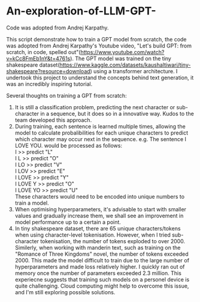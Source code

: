# An-exploration-of-LLM-GPT-
Code was adopted from Andrej Karpathy.

This script demonstrate how to train a GPT model from scratch, the code was adopted from Andrej Karpathy's Youtube video, "Let's build GPT: from scratch, in code, spelled out"(https://www.youtube.com/watch?v=kCc8FmEb1nY&t=4761s). The GPT model was trained on the tiny shakespeare dataset(https://www.kaggle.com/datasets/kaushaltiwari/tiny-shakespeare?resource=download) using a transformer architecture. I undertook this project to understand the concepts behind text generation, it was an incredibly inspiring tutorial.

Several thoughts on training a GPT from scratch:
1. It is still a classification problem, predicting the next character or sub-character in a sequence, but it does so in a innovative way. Kudos to the team developed this approach.
2. During training, each sentence is learned multiple times, allowing the model to calculate probalibilities for each unique characters to predict which character may occur next in the sequence.
e.g. The sentence I LOVE YOU. would be processed as follows: <br />
I  >> predict "L" <br />
I L >> predict "O" <br />
I LO >> predict "V" <br />
I LOV >> predict "E" <br />
I LOVE >> predict "Y" <br />
I LOVE Y >> predict "O" <br />
I LOVE YO >> predict "U" <br />
These characters would need to be encoded into unique numbers to train a model.
4. When optimising hyperparameters, it's advisable to start with smaller values and gradually increase them, we shall see an improvement in model performance up to a certain a point.
5. In tiny shakespeare dataset, there are 65 unique characters/tokens when using character-level tokenisation. However, when I tried sub-character tokenisation, the number of tokens exploded to over 2000. Similerly, when working with manderin text, such as training on the "Romance of Three Kingdoms" novel, the number of tokens exceeded 2000. This made the model difficult to train due to the large number of hyperparameters and made loss relatively higher. I quickly ran out of memory once the number of parameters exceeded 2.3 million. This experiecne suggests that training such models on a personel device is quite challenging. Cloud computing might help to overcome this issue, and I'm still exploring possible solutions.
